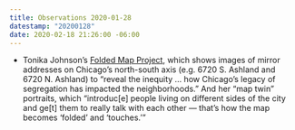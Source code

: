 ```yaml
---
title: Observations 2020-01-28
datestamp: "20200128"
date: 2020-02-18 21:26:00 -06:00
---
```


- Tonika Johnson’s [Folded Map Project](https://www.foldedmapproject.com/), which shows images of mirror addresses on Chicago’s north-south axis (e.g. 6720 S. Ashland and 6720 N. Ashland) to “reveal the inequity … how Chicago’s legacy of segregation has impacted the neighborhoods.” And her “map twin” portraits, which “introduc[e] people living on different sides of the city and ge[t] them to really talk with each other — that’s how the map becomes ‘folded’ and ‘touches.’”
